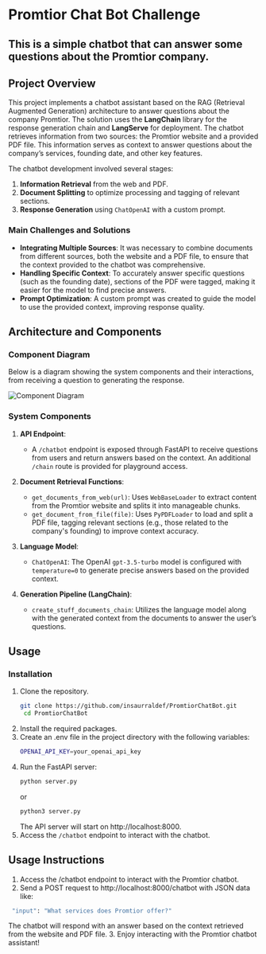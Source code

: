 # Promtior Chat Bot Challenge

## This is a simple chatbot that can answer some questions about the Promtior company.

## Project Overview

This project implements a chatbot assistant based on the RAG (Retrieval Augmented Generation) architecture to answer questions about the company Promtior. The solution uses the **LangChain** library for the response generation chain and **LangServe** for deployment. The chatbot retrieves information from two sources: the Promtior website and a provided PDF file. This information serves as context to answer questions about the company’s services, founding date, and other key features.

The chatbot development involved several stages:
1. **Information Retrieval** from the web and PDF.
2. **Document Splitting** to optimize processing and tagging of relevant sections.
3. **Response Generation** using `ChatOpenAI` with a custom prompt.

### Main Challenges and Solutions
- **Integrating Multiple Sources**: It was necessary to combine documents from different sources, both the website and a PDF file, to ensure that the context provided to the chatbot was comprehensive.
- **Handling Specific Context**: To accurately answer specific questions (such as the founding date), sections of the PDF were tagged, making it easier for the model to find precise answers.
- **Prompt Optimization**: A custom prompt was created to guide the model to use the provided context, improving response quality.

## Architecture and Components

### Component Diagram

Below is a diagram showing the system components and their interactions, from receiving a question to generating the response.

![Component Diagram](path/to/diagram.png) <!-- Insert the diagram here after creating it in Draw.io or Lucidchart -->

### System Components

1. **API Endpoint**:
   - A `/chatbot` endpoint is exposed through FastAPI to receive questions from users and return answers based on the context. An additional `/chain` route is provided for playground access.

2. **Document Retrieval Functions**:
   - `get_documents_from_web(url)`: Uses `WebBaseLoader` to extract content from the Promtior website and splits it into manageable chunks.
   - `get_document_from_file(file)`: Uses `PyPDFLoader` to load and split a PDF file, tagging relevant sections (e.g., those related to the company's founding) to improve context accuracy.

3. **Language Model**:
   - `ChatOpenAI`: The OpenAI `gpt-3.5-turbo` model is configured with `temperature=0` to generate precise answers based on the provided context.

4. **Generation Pipeline (LangChain)**:
   - `create_stuff_documents_chain`: Utilizes the language model along with the generated context from the documents to answer the user’s questions.

## Usage

### Installation

1. Clone the repository.
   ```bash
   git clone https://github.com/insaurraldef/PromtiorChatBot.git
    cd PromtiorChatBot
    ```
2. Install the required packages.
3. Create an .env file in the project directory with the following variables:
    ```bash
    OPENAI_API_KEY=your_openai_api_key
    ```
4. Run the FastAPI server:
    ```bash
    python server.py
    ```
   or
    ```bash
    python3 server.py
    ```
   The API server will start on http://localhost:8000.
5. Access the `/chatbot` endpoint to interact with the chatbot.

## Usage Instructions
1.	Access the /chatbot endpoint to interact with the Promtior chatbot.
2.	Send a POST request to http://localhost:8000/chatbot with JSON data like:
   ```bash
    "input": "What services does Promtior offer?"
   ```
The chatbot will respond with an answer based on the context retrieved from the website and PDF file.
3.	Enjoy interacting with the Promtior chatbot assistant!
